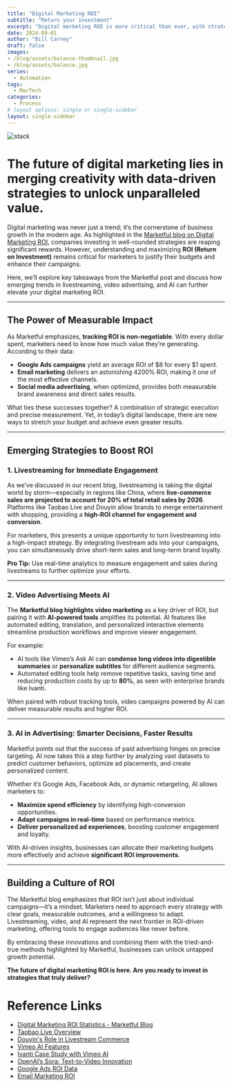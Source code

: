 ```yaml
---
title: "Digital Marketing ROI"
subtitle: "Return your investment"
excerpt: "Digital marketing ROI is more critical than ever, with strategies like livestreaming, AI-powered video advertising, and precision-targeted campaigns redefining success. As highlighted by Marketful, understanding and maximizing ROI isn’t just about tracking results—it’s about leveraging innovative tools and trends to drive measurable growth."
date: 2024-09-01
author: "Bill Carney"
draft: false
images:
- /blog/assets/balance-thumbnail.jpg
- /blog/assets/balance.jpg
series:
  - Automation
tags:
  - MarTech
categories:
  - Process
# layout options: single or single-sidebar
layout: single-sidebar
---
```


![stack](/blog/assets/balance.jpg)

# The future of digital marketing lies in merging creativity with data-driven strategies to unlock unparalleled value.  

Digital marketing was never just a trend; it’s the cornerstone of business growth in the modern age. As highlighted in the [Marketful blog on Digital Marketing ROI](https://marketful.com/blog/digital-marketing-roi-statistics/), companies investing in well-rounded strategies are reaping significant rewards. However, understanding and maximizing **ROI (Return on Investment)** remains critical for marketers to justify their budgets and enhance their campaigns.

Here, we’ll explore key takeaways from the Marketful post and discuss how emerging trends in livestreaming, video advertising, and AI can further elevate your digital marketing ROI.

---

## The Power of Measurable Impact  

As Marketful emphasizes, **tracking ROI is non-negotiable**. With every dollar spent, marketers need to know how much value they’re generating. According to their data:

- **Google Ads campaigns** yield an average ROI of $8 for every $1 spent.  
- **Email marketing** delivers an astonishing 4200% ROI, making it one of the most effective channels.  
- **Social media advertising**, when optimized, provides both measurable brand awareness and direct sales results.

What ties these successes together? A combination of strategic execution and precise measurement. Yet, in today’s digital landscape, there are new ways to stretch your budget and achieve even greater results.

---

## Emerging Strategies to Boost ROI  

### 1. Livestreaming for Immediate Engagement  

As we’ve discussed in our recent blog, livestreaming is taking the digital world by storm—especially in regions like China, where **live-commerce sales are projected to account for 20% of total retail sales by 2026**. Platforms like Taobao Live and Douyin allow brands to merge entertainment with shopping, providing a **high-ROI channel for engagement and conversion**.

For marketers, this presents a unique opportunity to turn livestreaming into a high-impact strategy. By integrating livestream ads into your campaigns, you can simultaneously drive short-term sales and long-term brand loyalty.  

**Pro Tip:** Use real-time analytics to measure engagement and sales during livestreams to further optimize your efforts.

---

### 2. Video Advertising Meets AI  

The **Marketful blog highlights video marketing** as a key driver of ROI, but pairing it with **AI-powered tools** amplifies its potential. AI features like automated editing, translation, and personalized interactive elements streamline production workflows and improve viewer engagement.  

For example:  
- AI tools like Vimeo’s Ask AI can **condense long videos into digestible summaries** or **personalize subtitles** for different audience segments.  
- Automated editing tools help remove repetitive tasks, saving time and reducing production costs by up to **80%**, as seen with enterprise brands like Ivanti.  

When paired with robust tracking tools, video campaigns powered by AI can deliver measurable results and higher ROI.  

---

### 3. AI in Advertising: Smarter Decisions, Faster Results  

Marketful points out that the success of paid advertising hinges on precise targeting. AI now takes this a step further by analyzing vast datasets to predict customer behaviors, optimize ad placements, and create personalized content.  

Whether it’s Google Ads, Facebook Ads, or dynamic retargeting, AI allows marketers to:  
- **Maximize spend efficiency** by identifying high-conversion opportunities.  
- **Adapt campaigns in real-time** based on performance metrics.  
- **Deliver personalized ad experiences**, boosting customer engagement and loyalty.

With AI-driven insights, businesses can allocate their marketing budgets more effectively and achieve **significant ROI improvements**.

---

## Building a Culture of ROI  

The Marketful blog emphasizes that ROI isn’t just about individual campaigns—it’s a mindset. Marketers need to approach every strategy with clear goals, measurable outcomes, and a willingness to adapt. Livestreaming, video, and AI represent the next frontier in ROI-driven marketing, offering tools to engage audiences like never before.

By embracing these innovations and combining them with the tried-and-true methods highlighted by Marketful, businesses can unlock untapped growth potential.  

**The future of digital marketing ROI is here. Are you ready to invest in strategies that truly deliver?**

# Reference Links

- [Digital Marketing ROI Statistics - Marketful Blog](https://marketful.com/blog/digital-marketing-roi-statistics/)
- [Taobao Live Overview](https://www.alizila.com/taobao-live-livestreaming-commerce/)
- [Douyin's Role in Livestream Commerce](https://www.scmp.com/tech/technology/article/3188560/chinas-douyin-rides-livestream-commerce-trend)
- [Vimeo AI Features](https://vimeo.com/features/ai-tools)
- [Ivanti Case Study with Vimeo AI](https://vimeo.com/blog/post/ai-video-tools-case-study-ivanti/)
- [OpenAI’s Sora: Text-to-Video Innovation](https://openai.com/research/sora)
- [Google Ads ROI Data](https://www.wordstream.com/blog/ws/2019/09/17/google-ads-roi)
- [Email Marketing ROI](https://www.campaignmonitor.com/resources/knowledge-base/why-email-marketing-is-the-king-of-marketing/)